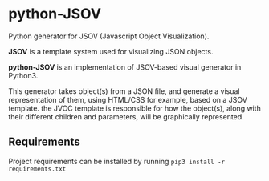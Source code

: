 # python-JSOV
Python generator for JSOV (Javascript Object Visualization).

**JSOV** is a template system used for visualizing JSON objects.

**python-JSOV** is an implementation of JSOV-based visual generator in Python3.

This generator takes object(s) from a JSON file, and generate a visual representation of them, using HTML/CSS for example, based on a JSOV template. the JVOC template is responsible for how the object(s), along with their different children and parameters, will be graphically represented.

## Requirements

Project requirements can be installed by running `pip3 install -r requirements.txt`

